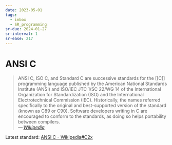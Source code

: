 ```yaml
---
date: 2023-05-01
tags:
  - inbox
  - SR_programming
sr-due: 2024-01-27
sr-interval: 1
sr-ease: 217
---
```


# ANSI C

> ANSI C, ISO C, and Standard C are successive standards for the
> [[C]] programming language published by the American
> National Standards Institute (ANSI) and ISO/IEC JTC 1/SC 22/WG 14 of the
> International Organization for Standardization (ISO) and the International
> Electrotechnical Commission (IEC). Historically, the names referred
> specifically to the original and best-supported version of the standard (known
> as C89 or C90). Software developers writing in C are encouraged to conform to
> the standards, as doing so helps portability between compilers.\
> — <cite>[Wikipedia](https://en.wikipedia.org/wiki/ANSI_C)</cite>

Latest standard:
[ANSI C - Wikipedia#C2x](https://en.wikipedia.org/wiki/ANSI_C#C2x)
